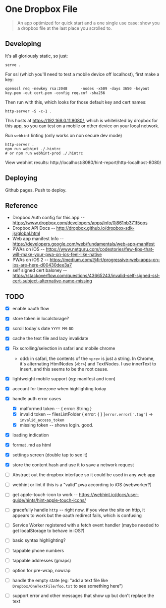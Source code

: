 # One Dropbox File

> An app optimized for quick start and a one single use case: show you a dropbox file at the last place you scrolled to.

## Developing

It's all gloriously static, so just:

    serve .

For ssl (which you'll need to test a mobile device off localhost), first make a key:

    openssl req -newkey rsa:2048      -nodes -x509 -days 3650 -keyout key.pem -out cert.pem -config req.cnf -sha256

Then run with this, which looks for those default key and cert names:

    http-server -S -c-1 .

This hosts at https://192.168.0.11:8080/, which is whitelisted by dropbox for this app, so you can test on a mobile or other device on your local network.

Run `webhint` linting (only works on non secure dev mode)

    http-server .
    npm run webhint ./.hintrc
    # or npm run webhint-prod ./.hintrc

View webhint results: http://localhost:8080/hint-report/http-localhost-8080/

## Deploying

Github pages. Push to deploy.

## Reference

* Dropbox Auth config for this app -- https://www.dropbox.com/developers/apps/info/0j861nb371f5ops
* Dropbox API Docs -- http://dropbox.github.io/dropbox-sdk-js/global.html
* Web app manifest Info -- https://developers.google.com/web/fundamentals/web-app-manifest
* PWAs on iOS -- https://www.netguru.com/codestories/few-tips-that-will-make-your-pwa-on-ios-feel-like-native
* PWAs on iOS 2 -- https://medium.com/@firt/progressive-web-apps-on-ios-are-here-d00430dee3a7
* self signed cert baloney -- https://stackoverflow.com/questions/43665243/invalid-self-signed-ssl-cert-subject-alternative-name-missing

## TODO

- [x] enable oauth flow
- [x] store token in localstorage?
- [x] scroll today's date `YYYY MM-DD`
- [x] cache the text file and lazy invalidate
- [x] Fix scrolling/selection in safari and mobile chrome
  - odd: in safari, the contents of the `<pre>` is just a string. In Chrome, it's alternating HtmlNodes (`<br>`) and TextNodes. I use innerText to insert, and this seems to be the root cause.
- [x] lightweight mobile support (eg: manifest and icon)
- [x] account for timezone when highlighting today
- [x] handle auth error cases
  - [x] malformed token -- { error: String }
  - [x] invalid token -- filesListFolder { error: { } }`error.error['.tag']` -> `invalid_access_token`
  - [x] missing token -- shows login. good.
- [x] loading indication
- [x] format .md as html
- [x] settings screen (double tap to see it)
- [x] store the content hash and use it to save a network request

- [ ] Abstract out the dropbox interface so it could be used in any web app
- [ ] webhint or lint if this is a "valid" pwa according to iOS (webworker?)
- [ ] get apple-touch-icon to work -- https://webhint.io/docs/user-guide/hints/hint-apple-touch-icons/
- [ ] gracefully handle `http` -- right now, if you view the site on http, it appears to work but the oauth redirect fails, which is confusing
- [ ] Service Worker registered with a fetch event handler (maybe needed to get localStorage to behave in iOS?)
- [ ] basic syntax highlighting?
- [ ] tappable phone numbers
- [ ] tappable addresses (gmaps)

- [ ] option for pre-wrap, nowrap
- [ ] handle the empty state (eg: "add a text file like `Dropbox/OneTextFile/foo.txt` to see something here")
- [ ] support error and other messages that show up but don't replace the text

